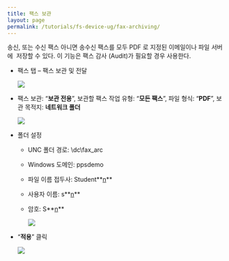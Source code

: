 ```yaml
---
title: 팩스 보관
layout: page
permalink: /tutorials/fs-device-ug/fax-archiving/
---
```

송신, 또는 수신 팩스 아니면 송수신 팩스를 모두 PDF 로 지정된 이메일이나 파일 서버에  저장할 수 있다. 이 기능은 팩스 감사 (Audit)가 필요할 경우 사용한다.

  * 팩스 탭 – 팩스 보관 및 전달

	![](http://soonmo.github.io/images/1-4.png)

  * 팩스 보관: “**보관 전용**”, 보관할 팩스 작업 유형: “**모든 팩스**”, 파일 형식: “**PDF**”, 보관 목적지: **네트워크 폴더**

	![](http://soonmo.github.io/images/2-3.png)

  * 폴더 설정 
      * UNC 폴더 경로: \\dc\fax_arc
      * Windows 도메인: ppsdemo
      * 파일 이름 접두사: Student**<u>n</u>**
      * 사용자 이름: s**<u>n</u>**
      * 암호: S**<u>n</u>**

		![](http://soonmo.github.io/images/3-2.png)

  * &#8220;**적용**&#8221; 클릭

	![](http://soonmo.github.io/images/4-4.png)